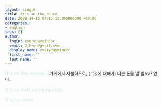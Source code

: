 ```yaml
---
layout: single
title: It's on the house
date: 2008-10-15 04:15:12.000000000 +09:00
categories:
- english
tags: []
author:
  login: everydayminder
  email: 2jhyun@gmail.com
  display_name: everydayminder
  first_name: ''
  last_name: ''
---
```

<font color="#e0f0e9"><strong><span style="font-size:12pt;">It's on the house.</span></strong>
</font>: 가게에서 지불하므로, (그것에 대해서) 너는 돈을 낼 필요가 없다.


<strong><font color="#e0f0e9"><span style="font-size:12pt;">It's on me(my company).</span>

</font></strong>

<strong><span style="font-size:12pt;"><font color="#e0f0e9">It's my treat.</font></span></strong>

